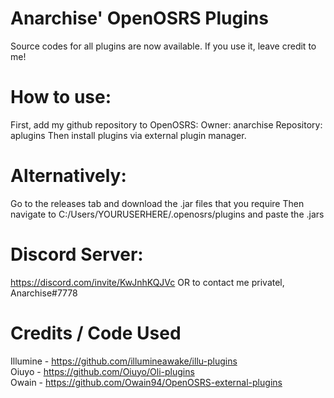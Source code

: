 # Anarchise' OpenOSRS Plugins
Source codes for all plugins are now available. If you use it, leave credit to me!

# How to use:

First, add my github repository to OpenOSRS:
Owner: anarchise
Repository: aplugins
Then install plugins via external plugin manager.

# Alternatively:

Go to the releases tab and download the .jar files that you require
Then navigate to C:/Users/YOURUSERHERE/.openosrs/plugins and paste the .jars 

# Discord Server:
https://discord.com/invite/KwJnhKQJVc
 OR to contact me privatel, Anarchise#7778
 
 # Credits / Code Used
 
 Illumine - https://github.com/illumineawake/illu-plugins																																																																																																														
 Oiuyo - https://github.com/Oiuyo/Oli-plugins																																																																																																														
 Owain - https://github.com/Owain94/OpenOSRS-external-plugins																																																																																																														
 

